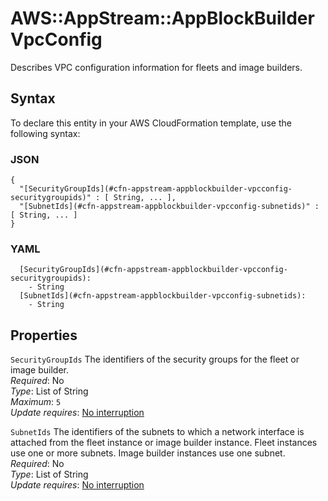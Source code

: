 # AWS::AppStream::AppBlockBuilder VpcConfig<a name="aws-properties-appstream-appblockbuilder-vpcconfig"></a>

Describes VPC configuration information for fleets and image builders\.

## Syntax<a name="aws-properties-appstream-appblockbuilder-vpcconfig-syntax"></a>

To declare this entity in your AWS CloudFormation template, use the following syntax:

### JSON<a name="aws-properties-appstream-appblockbuilder-vpcconfig-syntax.json"></a>

```
{
  "[SecurityGroupIds](#cfn-appstream-appblockbuilder-vpcconfig-securitygroupids)" : [ String, ... ],
  "[SubnetIds](#cfn-appstream-appblockbuilder-vpcconfig-subnetids)" : [ String, ... ]
}
```

### YAML<a name="aws-properties-appstream-appblockbuilder-vpcconfig-syntax.yaml"></a>

```
  [SecurityGroupIds](#cfn-appstream-appblockbuilder-vpcconfig-securitygroupids): 
    - String
  [SubnetIds](#cfn-appstream-appblockbuilder-vpcconfig-subnetids): 
    - String
```

## Properties<a name="aws-properties-appstream-appblockbuilder-vpcconfig-properties"></a>

`SecurityGroupIds`  <a name="cfn-appstream-appblockbuilder-vpcconfig-securitygroupids"></a>
The identifiers of the security groups for the fleet or image builder\.  
*Required*: No  
*Type*: List of String  
*Maximum*: `5`  
*Update requires*: [No interruption](https://docs.aws.amazon.com/AWSCloudFormation/latest/UserGuide/using-cfn-updating-stacks-update-behaviors.html#update-no-interrupt)

`SubnetIds`  <a name="cfn-appstream-appblockbuilder-vpcconfig-subnetids"></a>
The identifiers of the subnets to which a network interface is attached from the fleet instance or image builder instance\. Fleet instances use one or more subnets\. Image builder instances use one subnet\.  
*Required*: No  
*Type*: List of String  
*Update requires*: [No interruption](https://docs.aws.amazon.com/AWSCloudFormation/latest/UserGuide/using-cfn-updating-stacks-update-behaviors.html#update-no-interrupt)